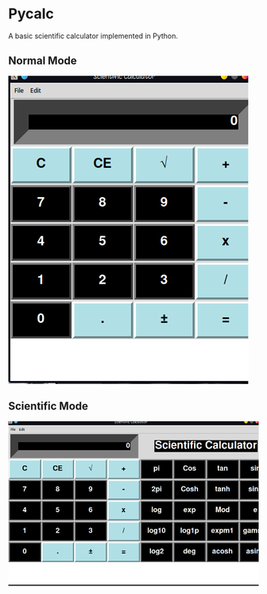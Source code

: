 # Pycalc

 A basic scientific calculator implemented in Python.  

 
## Normal Mode
![Screenshot](https://github.com/Francesco601/Pycalc/blob/main/normal_mode.png)

## Scientific Mode
![Screenshot](https://github.com/Francesco601/Pycalc/blob/main/scientific_mode.png)
